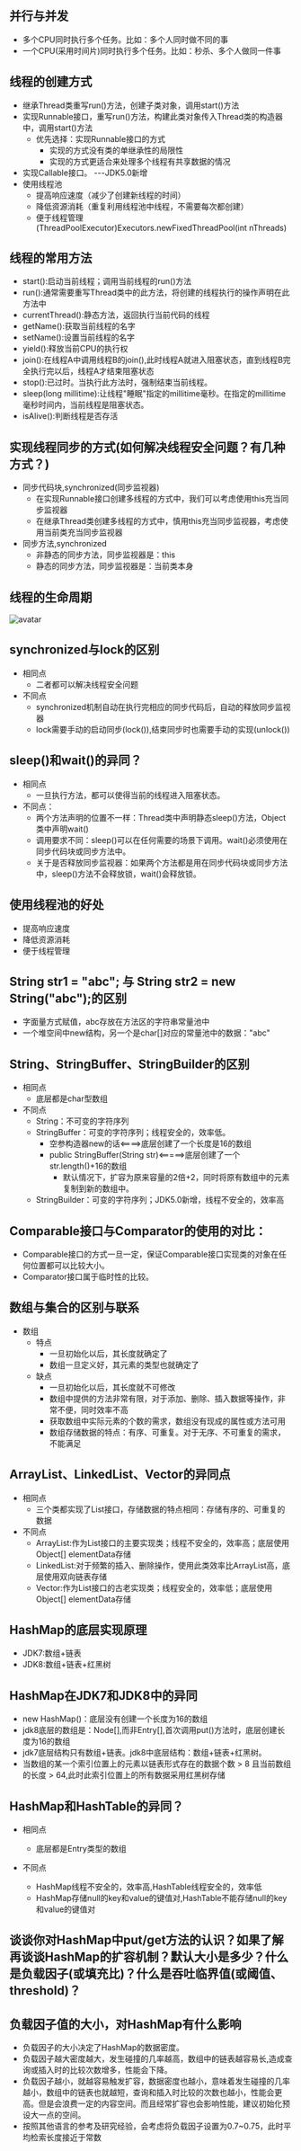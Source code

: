 ## 并行与并发
- 多个CPU同时执行多个任务。比如：多个人同时做不同的事
- 一个CPU(采用时间片)同时执行多个任务。比如：秒杀、多个人做同一件事

## 线程的创建方式
- 继承Thread类重写run()方法，创建子类对象，调用start()方法
- 实现Runnable接口，重写run()方法，构建此类对象传入Thread类的构造器中，调用start()方法
   - 优先选择：实现Runnable接口的方式
        - 实现的方式没有类的单继承性的局限性
        - 实现的方式更适合来处理多个线程有共享数据的情况
- 实现Callable接口。 ---JDK5.0新增
- 使用线程池
  - 提高响应速度（减少了创建新线程的时间）
  - 降低资源消耗（重复利用线程池中线程，不需要每次都创建）
  - 便于线程管理 (ThreadPoolExecutor)Executors.newFixedThreadPool(int nThreads)

## 线程的常用方法
- start():启动当前线程；调用当前线程的run()方法
- run():通常需要重写Thread类中的此方法，将创建的线程执行的操作声明在此方法中
- currentThread():静态方法，返回执行当前代码的线程
- getName():获取当前线程的名字
- setName():设置当前线程的名字
- yield():释放当前CPU的执行权
- join():在线程A中调用线程B的join(),此时线程A就进入阻塞状态，直到线程B完全执行完以后，线程A才结束阻塞状态
- stop():已过时。当执行此方法时，强制结束当前线程。
- sleep(long millitime):让线程"睡眠"指定的millitime毫秒。在指定的millitime毫秒时间内，当前线程是阻塞状态。
- isAlive():判断线程是否存活

## 实现线程同步的方式(如何解决线程安全问题？有几种方式？)
- 同步代码块,synchronized(同步监视器)
  - 在实现Runnable接口创建多线程的方式中，我们可以考虑使用this充当同步监视器
  - 在继承Thread类创建多线程的方式中，慎用this充当同步监视器，考虑使用当前类充当同步监视器
- 同步方法,synchronized
  - 非静态的同步方法，同步监视器是：this
  - 静态的同步方法，同步监视器是：当前类本身

## 线程的生命周期
![avatar](./jpg/线程的生命周期.png)

## synchronized与lock的区别
- 相同点
  - 二者都可以解决线程安全问题
- 不同点
  - synchronized机制自动在执行完相应的同步代码后，自动的释放同步监视器
  - lock需要手动的启动同步(lock()),结束同步时也需要手动的实现(unlock())

## sleep()和wait()的异同？
- 相同点
  - 一旦执行方法，都可以使得当前的线程进入阻塞状态。
- 不同点：
  - 两个方法声明的位置不一样：Thread类中声明静态sleep()方法，Object类中声明wait()
  - 调用要求不同：sleep()可以在任何需要的场景下调用。wait()必须使用在同步代码块或同步方法中。
  - 关于是否释放同步监视器：如果两个方法都是用在同步代码块或同步方法中，sleep()方法不会释放锁，wait()会释放锁。
  
## 使用线程池的好处
- 提高响应速度
- 降低资源消耗
- 便于线程管理

## String str1 = "abc"; 与 String str2 = new String("abc");的区别
- 字面量方式赋值，abc存放在方法区的字符串常量池中
- 一个堆空间中new结构，另一个是char[]对应的常量池中的数据："abc"

## String、StringBuffer、StringBuilder的区别
- 相同点
  - 底层都是char型数组
- 不同点
  - String：不可变的字符序列
  - StringBuffer：可变的字符序列；线程安全的，效率低。
    - 空参构造器new的话<====>底层创建了一个长度是16的数组
    - public StringBuffer(String str)<=====>底层创建了一个str.length()+16的数组
      - 默认情况下，扩容为原来容量的2倍+2，同时将原有数组中的元素复制到新的数组中。
  - StringBuilder：可变的字符序列；JDK5.0新增，线程不安全的，效率高

## Comparable接口与Comparator的使用的对比：
- Comparable接口的方式一旦一定，保证Comparable接口实现类的对象在任何位置都可以比较大小。
- Comparator接口属于临时性的比较。

## 数组与集合的区别与联系
- 数组
  - 特点
    - 一旦初始化以后，其长度就确定了
    - 数组一旦定义好，其元素的类型也就确定了
  - 缺点
    - 一旦初始化以后，其长度就不可修改
    - 数组中提供的方法非常有限，对于添加、删除、插入数据等操作，非常不便，同时效率不高
    - 获取数组中实际元素的个数的需求，数组没有现成的属性或方法可用
    - 数组存储数据的特点：有序、可重复。对于无序、不可重复的需求，不能满足

## ArrayList、LinkedList、Vector的异同点
- 相同点
  - 三个类都实现了List接口，存储数据的特点相同：存储有序的、可重复的数据
- 不同点
  - ArrayList:作为List接口的主要实现类；线程不安全的，效率高；底层使用Object[] elementData存储
  - LinkedList:对于频繁的插入、删除操作，使用此类效率比ArrayList高，底层使用双向链表存储
  - Vector:作为List接口的古老实现类；线程安全的，效率低；底层使用Object[] elementData存储
  
## HashMap的底层实现原理
- JDK7:数组+链表
- JDK8:数组+链表+红黑树

## HashMap在JDK7和JDK8中的异同
- new HashMap()：底层没有创建一个长度为16的数组
- jdk8底层的数组是：Node[],而非Entry[],首次调用put()方法时，底层创建长度为16的数组
- jdk7底层结构只有数组+链表。jdk8中底层结构：数组+链表+红黑树。
- 当数组的某一个索引位置上的元素以链表形式存在的数据个数 > 8 且当前数组的长度 > 64,此时此索引位置上的所有数据采用红黑树存储

## HashMap和HashTable的异同？
- 相同点
  - 底层都是Entry类型的数组

- 不同点
  - HashMap线程不安全的，效率高,HashTable线程安全的，效率低
  - HashMap存储null的key和value的键值对,HashTable不能存储null的key和value的键值对

## 谈谈你对HashMap中put/get方法的认识？如果了解再谈谈HashMap的扩容机制？默认大小是多少？什么是负载因子(或填充比)？什么是吞吐临界值(或阈值、threshold)？


## 负载因子值的大小，对HashMap有什么影响
- 负载因子的大小决定了HashMap的数据密度。
- 负载因子越大密度越大，发生碰撞的几率越高，数组中的链表越容易长,造成查询或插入时的比较次数增多，性能会下降。
- 负载因子越小，就越容易触发扩容，数据密度也越小，意味着发生碰撞的几率越小，数组中的链表也就越短，查询和插入时比较的次数也越小，性能会更高。但是会浪费一定的内容空间。而且经常扩容也会影响性能，建议初始化预设大一点的空间。
- 按照其他语言的参考及研究经验，会考虑将负载因子设置为0.7~0.75，此时平均检索长度接近于常数